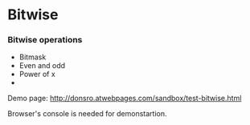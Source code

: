 # Bitwise
### Bitwise operations

 - Bitmask
 - Even and odd
 - Power of x
 - 
Demo page: http://donsro.atwebpages.com/sandbox/test-bitwise.html

Browser's console is needed for demonstartion.

